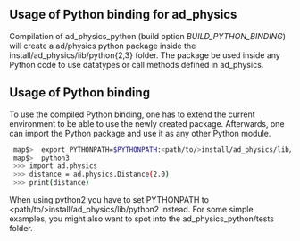 ## Usage of Python binding for ad_physics

Compilation of ad_physics_python (build option *BUILD_PYTHON_BINDING*)
will create a ad/physics python package inside
the install/ad_physics/lib/python{2,3} folder.
The package be used inside any Python code to use
datatypes or call methods defined in ad_physics.

## Usage of Python binding
To use the compiled Python binding, one has to extend the current environment
to be able to use the newly created package. Afterwards, one can import the
Python package and use it as any other Python module.
```bash
 map$>  export PYTHONPATH=$PYTHONPATH:<path/to/>install/ad_physics/lib/python3
 map$>  python3
 >>> import ad.physics
 >>> distance = ad.physics.Distance(2.0)
 >>> print(distance)
```

When using python2 you have to set PYTHONPATH to <path/to/>install/ad_physics/lib/python2 instead.
For some simple examples, you might also want to spot into the ad_physics_python/tests folder.

